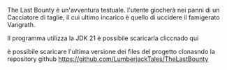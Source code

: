 The Last Bounty è un'avventura testuale. l'utente giocherà nei panni di un Cacciatore di taglie, il cui ultimo incarico è quello di uccidere il famigerato Vangrath.


Il programma utilizza la JDK 21 è possibile scaricarla cliccnado qui




è possibile scaricare l'ultima versione dei files del progetto clonasndo la repository github 
https://github.com/LumberjackTales/TheLastBounty

